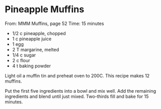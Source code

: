 # Pineapple Muffins
From: MMM Muffins, page 52
Time: 15 minutes

* 1/2 c pineapple, chopped
* 1 c pineapple juice
* 1 egg
* 2 T margarine, melted
* 1/4 c sugar
* 2 c flour
* 4 t baking powder

Light oil a muffin tin and preheat oven to 200C.  This recipe makes 12 muffins.

Put the first five ingredients into a bowl and mix well.  Add the remaining ingredients and blend until just mixed.  Two-thirds fill and bake for 15 minutes.

